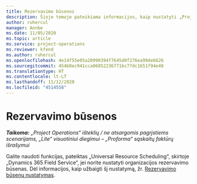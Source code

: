 ```yaml
---
title: Rezervavimo būsenos
description: Šioje temoje pateikiama informacijos, kaip nustatyti „Project Operations” rezervavimo būsenas, nuoroda.
author: ruhercul
manager: Annbe
ms.date: 11/05/2020
ms.topic: article
ms.service: project-operations
ms.reviewer: kfend
ms.author: ruhercul
ms.openlocfilehash: 4e14f55e05a20990394f7645d0f276ea99deb626
ms.sourcegitcommit: 454b0ec941cca06852236771bc77dc1651f94e48
ms.translationtype: HT
ms.contentlocale: lt-LT
ms.lasthandoff: 11/12/2020
ms.locfileid: "4514558"
---
```

# <a name="booking-statuses"></a>Rezervavimo būsenos

_**Taikoma:** „Project Operations“ išteklių / ne atsargomis pagrįstiems scenarijams, „Lite“ visuotiniui diegimui – „Proforma“ sąskaitų faktūrų išrašymui_

Galite naudoti funkcijas, pateiktas „Universal Resource Scheduling“, skirtoje „Dynamics 365 Field Service“, jei norite nustatyti organizacijos rezervavimo būsenas. Dėl informacijos, kaip užbaigti šį nustatymą, žr. [Rezervavimo būsenų nustatymas](https://docs.microsoft.com/dynamics365/field-service/set-up-booking-statuses).
